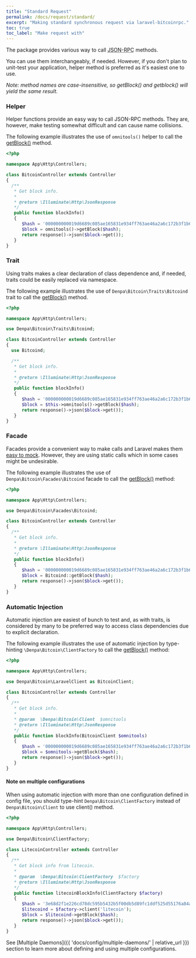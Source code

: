 ```yaml
---
title: "Standard Request"
permalink: /docs/request/standard/
excerpt: "Making standard synchronous request via laravel-bitcoinrpc."
toc: true
toc_label: "Make request with"
---
```

The package provides various way to call <abbr title="JavaScript Object Notation Remote Procedure Call">JSON-RPC</abbr> methods.

You can use them interchangeably, if needed.
However, if you don't plan to unit-test your application, helper method is preferred as it's easiest one to use.

_Note: method names are case-insensitive, so getBlock() and getblock() will yield the same result._

### Helper
Helper functions provide an easy way to call JSON-RPC methods.
They are, however, make testing somewhat difficult and can cause name collisions.

The following example illustrates the use of `omnitools()` helper to call the [getBlock()](https://bitcoin.org/en/developer-reference#getblock) method.
```php
<?php

namespace App\Http\Controllers;

class BitcoinController extends Controller
{
  /**
   * Get block info.
   *
   * @return \Illuminate\Http\JsonResponse
   */
   public function blockInfo()
   {
      $hash = '000000000019d6689c085ae165831e934ff763ae46a2a6c172b3f1b60a8ce26f';
      $block = omnitools()->getBlock($hash);
      return response()->json($block->get());
   }
}
```

### Trait
Using traits makes a clear declaration of class dependence and, if needed, traits could be easily replaced via namespace.

The following example illustrates the use of `Denpa\Bitcoin\Traits\Bitcoind` trait to call the [getBlock()](https://bitcoin.org/en/developer-reference#getblock) method.
```php
<?php

namespace App\Http\Controllers;

use Denpa\Bitcoin\Traits\Bitcoind;

class BitcoinController extends Controller
{
  use Bitcoind;

  /**
   * Get block info.
   *
   * @return \Illuminate\Http\JsonResponse
   */
   public function blockInfo()
   {
      $hash = '000000000019d6689c085ae165831e934ff763ae46a2a6c172b3f1b60a8ce26f';
      $block = $this->omnitools()->getBlock($hash);
      return response()->json($block->get());
   }
}
```

### Facade
Facades provide a convenient way to make calls and Laravel makes them [easy to mock](https://laravel.com/docs/master/mocking#mocking-facades).
However, they are using static calls which in some cases might be undesirable.

The following example illustrates the use of `Denpa\Bitcoin\Facades\Bitcoind` facade to call the [getBlock()](https://bitcoin.org/en/developer-reference#getblock) method:
```php
<?php

namespace App\Http\Controllers;

use Denpa\Bitcoin\Facades\Bitcoind;

class BitcoinController extends Controller
{
  /**
   * Get block info.
   *
   * @return \Illuminate\Http\JsonResponse
   */
   public function blockInfo()
   {
      $hash = '000000000019d6689c085ae165831e934ff763ae46a2a6c172b3f1b60a8ce26f';
      $block = Bitcoind::getBlock($hash);
      return response()->json($block->get());
   }
}
```

### Automatic Injection
Automatic injection are easiest of bunch to test and, as with traits, is considered by many to be preferred way to access class dependencies due to explicit declaration.

The following example illustrates the use of automatic injection by type-hinting `\Denpa\Bitcoin\ClientFactory` to call the [getBlock()](https://bitcoin.org/en/developer-reference#getblock) method:
```php
<?php

namespace App\Http\Controllers;

use Denpa\Bitcoin\LaravelClient as BitcoinClient;

class BitcoinController extends Controller
{
  /**
   * Get block info.
   *
   * @param  \Denpa\Bitcoin\Client  $omnitools
   * @return \Illuminate\Http\JsonResponse
   */
   public function blockInfo(BitcoinClient $omnitools)
   {
      $hash = '000000000019d6689c085ae165831e934ff763ae46a2a6c172b3f1b60a8ce26f';
      $block = $omnitools->getBlock($hash);
      return response()->json($block->get());
   }
}
```

#### Note on multiple configurations
When using automatic injection with more than one configuration defined in config file,
you should type-hint `Denpa\Bitcoin\ClientFactory` instead of `Denpa\Bitcoin\Client` to use
client() method.
```php
<?php

namespace App\Http\Controllers;

use Denpa\Bitcoin\ClientFactory;

class LitecoinController extends Controller
{
  /**
   * Get block info from litecoin.
   *
   * @param  \Denpa\Bitcoin\ClientFactory  $factory
   * @return \Illuminate\Http\JsonResponse
   */
   public function litecoinBlockInfo(ClientFactory $factory)
   {
      $hash = '3e68d2f1e226cd78dc595b5432b5f00db5d89fc1ddf525d55176a84af65fa0b0';
      $litecoind = $factory->client('litecoin');
      $block = $litecoind->getBlock($hash);
      return response()->json($block->get());
   }
}
```

See [Multiple Daemons]({{ 'docs/config/multiple-daemons/' | relative_url }}) section to learn more about defining and using multiple configurations.